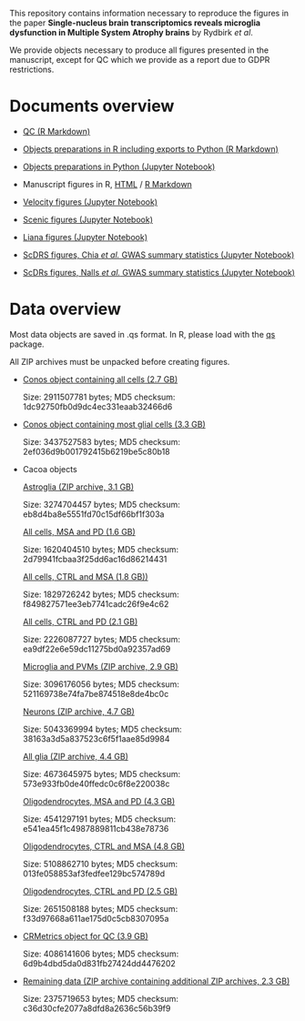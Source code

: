 This repository contains information necessary to reproduce the figures in the paper **Single-nucleus brain transcriptomics reveals microglia dysfunction in Multiple System Atrophy brains** by Rydbirk *et al*.

We provide objects necessary to produce all figures presented in the manuscript, except for QC which we provide as a report due to GDPR restrictions.

# Documents overview

- [QC (R Markdown)](https://www.github.com/rrydbirk/MSAvsPD/blob/main/)

- [Objects preparations in R including exports to Python (R Markdown)](https://www.github.com/rrydbirk/MSAvsPD/blob/main/Objects_preparations.Rmd)

- [Objects preparations in Python (Jupyter Notebook)](https://www.github.com/rrydbirk/MSAvsPD/blob/main/Objects_preparations.Rmd)

- Manuscript figures in R, [HTML](https://htmlpreview.github.io/?https://raw.githubusercontent.com/rrydbirk/MSAvsPD/main/Manuscript_figures.html) / [R Markdown](https://www.github.com/rrydbirk/MSAvsPD/blob/main/Manuscript_figures.Rmd)

- [Velocity figures (Jupyter Notebook)](https://www.github.com/rrydbirk/MSAvsPD/blob/main/Velocity.ipynb)

- [Scenic figures (Jupyter Notebook)](https://www.github.com/rrydbirk/MSAvsPD/blob/main/Scenic.ipynb)

- [Liana figures (Jupyter Notebook)](https://www.github.com/rrydbirk/MSAvsPD/blob/main/Liana.ipynb)

- [ScDRS figures, Chia *et al.* GWAS summary statistics (Jupyter Notebook)](https://www.github.com/rrydbirk/MSAvsPD/blob/main/scDRS_MSA.ipynb)

- [ScDRs figures, Nalls *et al.* GWAS summary statistics (Jupyter Notebook)](https://www.github.com/rrydbirk/MSAvsPD/blob/main/scDRS_PD.ipynb)

# Data overview

Most data objects are saved in .qs format. In R, please load with the [qs](https://cran.r-project.org/web/packages/qs/index.html) package.

All ZIP archives must be unpacked before creating figures.

- [Conos object containing all cells (2.7 GB)]()

  Size: 2911507781 bytes; MD5 checksum: 1dc92750fb0d9dc4ec331eaab32466d6
  
- [Conos object containing most glial cells (3.3 GB)]()

  Size: 3437527583 bytes; MD5 checksum: 2ef036d9b001792415b6219be5c80b18
  
- Cacoa objects

  [Astroglia (ZIP archive, 3.1 GB)]()
  
  Size: 3274704457 bytes; MD5 checksum: eb8d4ba8e5551fd70c15df66bf1f303a
  
  [All cells, MSA and PD (1.6 GB)]()
  
  Size: 1620404510 bytes; MD5 checksum: 2d79941fcbaa3f25dd6ac16d86214431
  
  [All cells, CTRL and MSA (1.8 GB))]()
  
  Size: 1829726242 bytes; MD5 checksum: f849827571ee3eb7741cadc26f9e4c62
  
  [All cells, CTRL and PD (2.1 GB)]()
  
  Size: 2226087727 bytes; MD5 checksum: ea9df22e6e59dc11275bd0a92357ad69
  
  [Microglia and PVMs (ZIP archive, 2.9 GB)](https://osf.io/yzvge)
  
  Size: 3096176056 bytes; MD5 checksum: 521169738e74fa7be874518e8de4bc0c
  
  [Neurons (ZIP archive, 4.7 GB)](https://osf.io/sa4cv)
  
  Size: 5043369994 bytes; MD5 checksum: 38163a3d5a837523c6f5f1aae85d9984
  
  [All glia (ZIP archive, 4.4 GB)]()
  
  Size: 4673645975 bytes; MD5 checksum: 573e933fb0de40ffedc0c6f8e220038c
  
  [Oligodendrocytes, MSA and PD (4.3 GB)]()
  
  Size: 4541297191 bytes; MD5 checksum: e541ea45f1c4987889811cb438e78736
  
  [Oligodendrocytes, CTRL and MSA (4.8 GB)]()
  
  Size: 5108862710 bytes; MD5 checksum: 013fe058853af3fedfee129bc574789d
  
  [Oligodendrocytes, CTRL and PD (2.5 GB)]()
  
  Size: 2651508188 bytes; MD5 checksum: f33d97668a611ae175d0c5cb8307095a
  
- [CRMetrics object for QC (3.9 GB)]()

  Size: 4086141606 bytes; MD5 checksum: 6d9b4dbd5da0d831fb27424dd4476202
  
- [Remaining data (ZIP archive containing additional ZIP archives, 2.3 GB)]()

  Size: 2375719653 bytes; MD5 checksum: c36d30cfe2077a8dfd8a2636c56b39f9
  

  